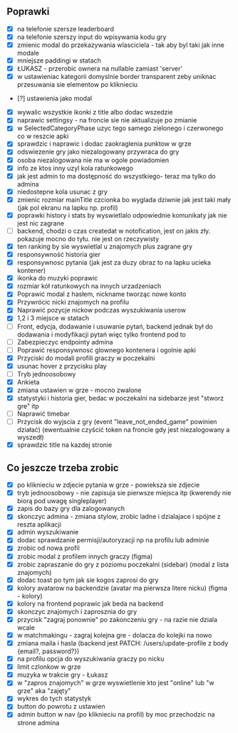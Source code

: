 ## Poprawki

- [x] na telefonie szersze leaderboard
- [x] na telefonie szerszy input do wpisywania kodu gry
- [x] zmienic modal do przekazywania wlasciciela - tak aby byl taki jak inne modale
- [x] mniejsze paddingi w statach
- [x] ŁUKASZ - przerobic ownera na nullable zamiast 'server'
- [x] w ustawieniac kategorii domyslnie border transparent zeby uniknac przesuwania sie elementow po kliknieciu
- [?] ustawienia jako modal
- [x] wywalic wszystkie ikonki z title albo dodac wszedzie
- [x] naprawic settingsy - na froncie sie nie aktualizuje po zmianie
- [x] w SelectedCategoryPhase uzyc tego samego zielonego i czerwonego co w reszcie apki
- [x] sprawdzic i naprawic i dodac zaokraglenia punktow w grze
- [x] odswiezenie gry jako niezalogowany przywraca do gry
- [x] osoba niezalogowana nie ma w ogole powiadomien
- [x] info ze ktos inny uzyl kola ratunkowego
- [x] jak jest admin to ma dostępność do wszystkiego- teraz ma tylko do admina
- [x] niedostepne kola usunac z gry
- [x] zmienic rozmiar mainTitle czcionka bo wyglada dziwnie jak jest taki mały (jak pol ekranu na lapku np. profil)
- [x] poprawki history i stats by wyswietlalo odpowiednie komunikaty jak nie jest nic zagrane
- [ ] backend, chodzi o czas createdat w notofication, jest on jakis zły. pokazuje mocno do tyłu. nie jest on
      rzeczywisty
- [x] ten ranking by sie wyswietlal u znajomych plus zagrane gry
- [x] responsywność historia gier
- [x] responsywnosc pytania (jak jest za duzy obraz to na lapku ucieka kontener)
- [x] ikonka do muzyki poprawic
- [x] rozmiar kół ratunkowych na innych urzadzeniach
- [x] Poprawić modal z hasłem, nickname tworząc nowe konto
- [x] Przywrócic nicki znajomych na profilu
- [x] Naprawić pozycje nickow podczas wyszukiwania userow
- [x] 1,2 i 3 miejsce w statach
- [ ] Front, edycja, dodawanie i usuwanie pytań, backend jednak był do dodawania i modyfikacji pytań więc tylko frontend
      pod to
- [ ] Zabezpieczyc endpointy admina
- [ ] Poprawić responsywnosc glownego kontenera i ogolnie apki
- [x] Przyciski do modali profili graczy w poczekalni
- [x] usunac hover z przycisku play
- [ ] Tryb jednoosobowy
- [x] Ankieta
- [x] zmiana ustawien w grze - mocno zwalone
- [x] statystyki i historia gier, bedac w poczekalni na sidebarze jest "stworz gre" itp
- [ ] Naprawić timebar
- [ ] Przycisk do wyjscia z gry (event "leave_not_ended_game" powinien działać) (ewentualnie czyścić token na froncie
      gdy jest niezalogowany a wyszedł)
- [x] sprawdzic title na kazdej stronie

## Co jeszcze trzeba zrobic

- [x] po kliknieciu w zdjecie pytania w grze - powieksza sie zdjecie
- [x] tryb jednoosobowy - nie zapisuja sie pierwsze miejsca itp (kwerendy nie biorą pod uwagę singleplayer)
- [x] zapis do bazy gry dla zalogowanych
- [x] skonczyc admina - zmiana stylow, zrobic ladne i dzialajace i spójne z reszta aplikacji
- [x] admin wyszukiwanie
- [x] dodac sprawdzanie permisji/autoryzacji np na profilu lub adminie
- [x] zrobic od nowa profil
- [x] zrobic modal z profilem innych graczy (figma)
- [x] zrobic zapraszanie do gry z poziomu poczekalni (sidebar) (modal z lista znajomych)
- [x] dodac toast po tym jak sie kogos zaprosi do gry
- [x] kolory avatarow na backendzie (avatar ma pierwsza litere nicku) (figma - kolory)
- [x] kolory na frontend poprawic jak beda na backend
- [x] skonczyc znajomych i zaprosznia do gry
- [x] przycisk "zagraj ponownie" po zakonczeniu gry - na razie nie dziala wcale
- [x] w matchmakingu - zagraj kolejna gre - dolacza do kolejki na nowo
- [x] zmiana maila i hasla (backend jest PATCH: /users/update-profile z body {email?, password?})
- [x] na profilu opcja do wyszukiwania graczy po nicku
- [x] limit czlonkow w grze
- [x] muzyka w trakcie gry - Łukasz
- [x] w "zapros znajomych" w grze wyswietlenie kto jest "online" lub "w grze" aka "zajęty"
- [x] wykres do tych statystyk
- [x] button do powrotu z ustawien
- [x] admin button w nav (po kliknieciu na profil) by moc przechodzic na strone admina
